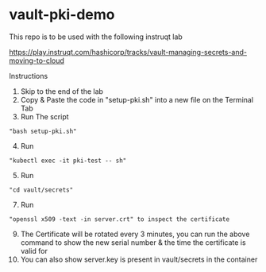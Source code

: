# vault-pki-demo

This repo is to be used with the following instruqt lab

https://play.instruqt.com/hashicorp/tracks/vault-managing-secrets-and-moving-to-cloud

Instructions

1. Skip to the end of the lab
2. Copy & Paste the code in "setup-pki.sh" into a new file on the Terminal Tab
3. Run The script 
```
"bash setup-pki.sh"
```
4. Run 
```
"kubectl exec -it pki-test -- sh"
```
5. Run
```
"cd vault/secrets"
```
7. Run
```
"openssl x509 -text -in server.crt" to inspect the certificate
```
9. The Certificate will be rotated every 3 minutes, you can run the above command to show the new serial number & the time the certificate is valid for
10. You can also show server.key is present in vault/secrets in the container

